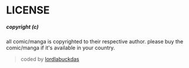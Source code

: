 # LICENSE

##### copyright (c)

all comic/manga is copyrighted to their respective author.
please buy the comic/manga if it's available in your country.

> coded by [lordlabuckdas](https://github.com/lordlabuckdas)